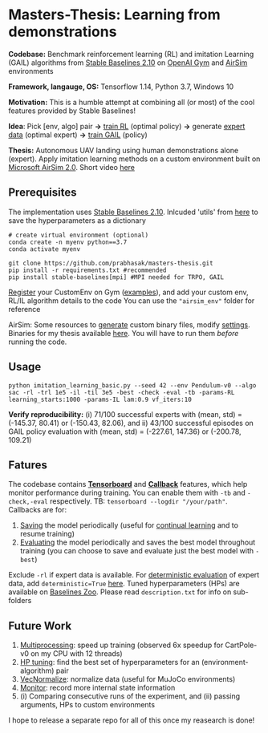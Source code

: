 Masters-Thesis: Learning from demonstrations
==========================
**Codebase:** Benchmark reinforcement learning (RL) and imitation Learning (GAIL) algorithms from [Stable Baselines 2.10](https://stable-baselines.readthedocs.io/en/master/index.html) on [OpenAI Gym](https://gym.openai.com/) and [AirSim](https://microsoft.github.io/AirSim/) environments

**Framework, langauge, OS:** Tensorflow 1.14, Python 3.7, Windows 10

**Motivation:** This is a humble attempt at combining all (or most) of the cool features provided by Stable Baselines!

**Idea**: Pick [env, algo] pair **->** <ins>train RL</ins> (optimal policy) **->** generate <ins>expert data</ins> (optimal expert) **->** <ins>train GAIL</ins> (policy)

**Thesis:** Autonomous UAV landing using human demonstrations alone (expert). Apply imitation learning methods on a custom environment built on [Microsoft AirSim 2.0](https://microsoft.github.io/AirSim/). Short video [here](https://www.youtube.com/watch?v=oj4y8GOq4gk&feature=youtu.be)

Prerequisites
-------------
The implementation uses [Stable Baselines 2.10](https://stable-baselines.readthedocs.io/en/master/guide/install.html). Inlcuded 'utils' from [here](https://github.com/araffin/rl-baselines-zoo) to save the hyperparameters as a dictionary

```
# create virtual environment (optional)
conda create -n myenv python==3.7
conda activate myenv

git clone https://github.com/prabhasak/masters-thesis.git
pip install -r requirements.txt #recommended
pip install stable-baselines[mpi] #MPI needed for TRPO, GAIL
```

[Register](https://medium.com/@apoddar573/making-your-own-custom-environment-in-gym-c3b65ff8cdaa) your CustomEnv on Gym ([examples](https://github.com/openai/gym/blob/master/gym/envs/__init__.py)), and add your custom env, RL/IL algorithm details to the code You can use the ``"airsim_env"`` folder for reference

AirSim: Some resources to [generate](https://microsoft.github.io/AirSim/build_windows/) custom binary files, modify [settings](https://microsoft.github.io/AirSim/settings/). Binaries for my thesis available [here](https://drive.google.com/drive/folders/1PFYkOlqb0DLcVoSsaSNGZVJif1VGeGuK?usp=sharing). You will have to run them _before_ running the code.


Usage
-------------
``python imitation_learning_basic.py --seed 42 --env Pendulum-v0 --algo sac -rl -trl 1e5 -il -til 3e5 -best -check -eval -tb -params-RL learning_starts:1000 -params-IL lam:0.9 vf_iters:10``

**Verify reproducibility:** (i) 71/100 successful experts with (mean, std) = (-145.37, 80.41) or (-150.43, 82.06), and 
ii) 43/100 successful episodes on GAIL policy evaluation with (mean, std) = (-227.61, 147.36) or (-200.78, 109.21)


Fatures
-------------
The codebase contains **[Tensorboard](https://stable-baselines.readthedocs.io/en/master/guide/tensorboard.html)** and **[Callback](https://stable-baselines.readthedocs.io/en/master/guide/callbacks.html)** features, which help monitor performance during training. You can enable them with ``-tb`` and ``-check,-eval`` respectively. TB: ``tensorboard --logdir "/your/path"``. Callbacks are for:
1. [Saving](https://stable-baselines.readthedocs.io/en/master/guide/callbacks.html#checkpointcallback) the model periodically (useful for [continual learning](https://stable-baselines.readthedocs.io/en/master/guide/examples.html#continual-learning) and to resume training)
2. [Evaluating](https://stable-baselines.readthedocs.io/en/master/guide/callbacks.html#evalcallback) the model periodically and saves the best model throughout training (you can choose to save and evaluate just the best model with ``-best``)

Exclude ``-rl`` if expert data is available. For [deterministic evaluation](https://github.com/hill-a/stable-baselines/issues/929#issuecomment-655319112) of expert data, add ``deterministic=True`` [here](https://github.com/hill-a/stable-baselines/blob/master/stable_baselines/gail/dataset/record_expert.py#L120). Tuned hyperparameters (HPs) are available on [Baselines Zoo](https://github.com/araffin/rl-baselines-zoo/tree/master/hyperparams). Please read ``description.txt`` for info on sub-folders

<!-- To hide expert data info (keys, shape), you will have to comment [this](https://github.com/hill-a/stable-baselines/blob/master/stable_baselines/gail/dataset/record_expert.py#L173) out -->

Future Work
-------------
1. [Multiprocessing](https://stable-baselines.readthedocs.io/en/master/guide/vec_envs.html#subprocvecenv): speed up training (observed 6x speedup for CartPole-v0 on my CPU with 12 threads)
2. [HP tuning](https://stable-baselines.readthedocs.io/en/master/guide/rl_zoo.html): find the best set of hyperparameters for an (environment-algorithm) pair
3. [VecNormalize](https://stable-baselines.readthedocs.io/en/master/guide/vec_envs.html#vecnormalize): normalize data (useful for MuJoCo environments)
4. [Monitor](https://stable-baselines.readthedocs.io/en/master/common/monitor.html): record more internal state information
5. (i) Comparing consecutive runs of the experiment, and (ii) passing arguments, HPs to custom environments

I hope to release a separate repo for all of this once my reasearch is done!